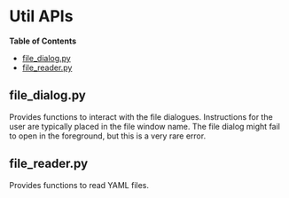 
<!-- TOC ignore:true -->
# Util APIs
**Table of Contents**
<!-- TOC -->

* [file_dialog.py](#file_dialogpy)
* [file_reader.py](#file_readerpy)

<!-- /TOC -->

## file_dialog.py
Provides functions to interact with the file dialogues.
Instructions for the user are typically placed in the file window name.
The file dialog might fail to open in the foreground, but this is a very rare error.

## file_reader.py
Provides functions to read YAML files.
